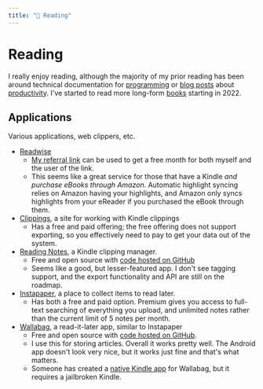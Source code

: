 ```yaml
---
title: "📖 Reading"
---
```

# Reading

I really enjoy reading, although the majority of my prior reading has been
around technical documentation for [programming](/programming/index.md) or [blog
posts](/writing/blogging.md) about [productivity](/productivity/index.md). I've
started to read more long-form [books](/books/index.md) starting in 2022.

## Applications

Various applications, web clippers, etc.

- [Readwise](https://readwise.io/)
  - [My referral link](https://readwise.io/i/brian0927) can be used to get a
    free month for both myself and the user of the link.
  - This seems like a great service for those that have a Kindle _and purchase
    eBooks through Amazon._ Automatic highlight syncing relies on Amazon having
    your highlights, and Amazon only syncs highlights from your eReader if you
    purchased the eBook through them.
- [Clippings](https://clippings.io/), a site for working with Kindle clippings
  - Has a free and paid offering; the free offering does not support exporting,
    so you effectively need to pay to get your data out of the system.
- [Reading Notes](http://reading-notes.com/), a Kindle clipping manager.
  - Free and open source with [code hosted on
    GitHub](https://github.com/mammuth/kindle-clippings)
  - Seems like a good, but lesser-featured app. I don't see tagging support, and
    the export functionality and API are still on the roadmap.
- [Instapaper](https://www.instapaper.com/), a place to collect items to read
  later.
  - Has both a free and paid option. Premium gives you access to full-text
    searching of everything you upload, and unlimited notes rather than the
    current limit of 5 notes per month.
- [Wallabag](https://wallabag.org/), a read-it-later app, similar to Instapaper
  - Free and open source with [code hosted on
    GitHub](https://github.com/wallabag/wallabag).
  - I use this for storing articles. Overall it works pretty well. The Android
    app doesn't look very nice, but it works just fine and that's what matters.
  - Someone has created a [native Kindle
    app](https://github.com/cekage/wallindle) for Wallabag, but it requires a
    jailbroken Kindle.
